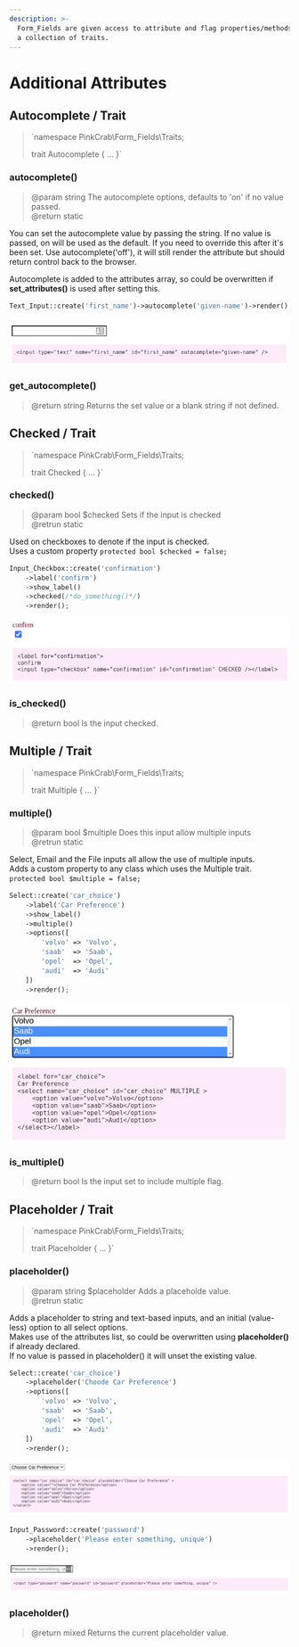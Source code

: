 ```yaml
---
description: >-
  Form_Fields are given access to attribute and flag properties/methods, through
  a collection of traits.
---
```


# Additional Attributes

## Autocomplete / Trait

> `namespace PinkCrab\Form_Fields\Traits;  
>   
> trait Autocomplete { ... }`

### autocomplete\(\)

> @param string The autocomplete options, defaults to 'on' if no value passed.  
> @return static

You can set the autocomplete value by passing the string. If no value is passed, on will be used as the default. If you need to override this after it's been set. Use autocomplete\('off'\), it will still render the attribute but should return control back to the browser.

Autocomplete is added to the attributes array, so could be overwritten if **set\_attributes\(\)** is used after setting this.

```php
Text_Input::create('first_name')->autocomplete('given-name')->render();
```

![](../../.gitbook/assets/text_field_autocomplete.png)

### get\_autocomplete\(\)

> @return string Returns the set value or a blank string if not defined.

## Checked / Trait

> `namespace PinkCrab\Form_Fields\Traits;  
>   
> trait Checked { ... }`

### checked\(\)

> @param bool $checked Sets if the input is checked  
> @retrun static

Used on checkboxes to denote if the input is checked.   
Uses a custom property `protected bool $checked = false;`

```php
Input_Checkbox::create('confirmation')
	->label('confirm')
	->show_label()
	->checked(/*do_something()*/)
	->render();
```

![](../../.gitbook/assets/text_field_checked.png)

### is\_checked\(\)

> @return bool Is the input checked.

## Multiple / Trait

> `namespace PinkCrab\Form_Fields\Traits;  
>   
> trait Multiple { ... }`

### multiple\(\)

> @param bool $multiple Does this input allow multiple inputs  
> @retrun static

Select, Email and the File inputs all allow the use of multiple inputs.   
Adds a custom property to any class which uses the Multiple trait. `protected bool $multiple = false;`

```php
Select::create('car_choice')
	->label('Car Preference')
	->show_label()
	->multiple()
	->options([
		'volvo' => 'Volvo',
		'saab' 	=> 'Saab',
		'opel'  => 'Opel',
		'audi'  => 'Audi'
	])
	->render();
```

![](../../.gitbook/assets/text_field_multi_select.png)

### is\_multiple\(\)

> @return bool Is the input set to include multiple flag.

## Placeholder / Trait

> `namespace PinkCrab\Form_Fields\Traits;  
>   
> trait Placeholder { ... }`

### placeholder\(\)

> @param string $placeholder Adds a placeholde value.  
> @retrun static

Adds a placeholder to string and text-based inputs, and an initial \(value-less\) option to all select options.  
Makes use of the attributes list, so could be overwritten using **placeholder\(\)** if already declared.  
If no value is passed in placeholder\(\) it will unset the existing value.

```php
Select::create('car_choice')
	->placeholder('Choode Car Preference')
	->options([
		'volvo' => 'Volvo',
		'saab' 	=> 'Saab',
		'opel'  => 'Opel',
		'audi'  => 'Audi'
	])
	->render();
```

![](../../.gitbook/assets/text_field_placeholder_select.png)

```php
Input_Password::create('password')
	->placeholder('Please enter something, unique')
	->render();
```

![](../../.gitbook/assets/text_field_placeholder.png)

### placeholder\(\)

> @return mixed Returns the current placeholder value.



